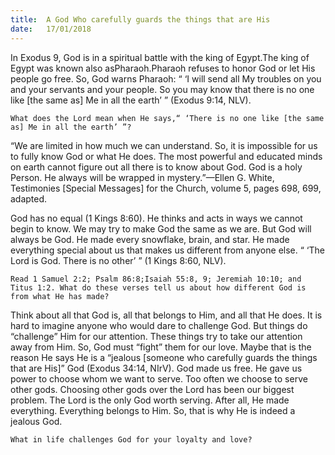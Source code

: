 ```yaml
---
title:  A God Who carefully guards the things that are His
date:   17/01/2018
---
```


In Exodus 9, God is in a spiritual battle with the king of Egypt.The king of Egypt was known also asPharaoh.Pharaoh refuses to honor God or let His people go free. So, God warns Pharaoh: “ ‘I will send all My troubles on you and your servants and your people. So you may know that there is no one like [the same as] Me in all the earth’ ” (Exodus 9:14, NLV). 

`What does the Lord mean when He says,“ ‘There is no one like [the same as] Me in all the earth’ ”?` 

“We are limited in how much we can understand. So, it is impossible for us to fully know God or what He does. The most powerful and educated minds on earth cannot figure out all there is to know about God. God is a holy Person. He always will be wrapped in mystery.”—Ellen G. White, Testimonies [Special Messages] for the Church, volume 5, pages 698, 699, adapted. 

God has no equal (1 Kings 8:60). He thinks and acts in ways we cannot begin to know. We may try to make God the same as we are. But God will always be God. He made every snowflake, brain, and star. He made everything special about us that makes us different from anyone else. “ ‘The Lord is God. There is no other’ ” (1 Kings 8:60, NLV). 

`Read 1 Samuel 2:2; Psalm 86:8;Isaiah 55:8, 9; Jeremiah 10:10; and Titus 1:2. What do these verses tell us about how different God is from what He has made?` 

Think about all that God is, all that belongs to Him, and all that He does. It is hard to imagine anyone who would dare to challenge God. But things do “challenge” Him for our attention. These things try to take our attention away from Him. So, God must “fight” them for our love. Maybe that is the reason He says He is a “jealous [someone who carefully guards the things that are His]” God (Exodus 34:14, NIrV). God made us free. He gave us power to choose whom we want to serve. Too often we choose to serve other gods. Choosing other gods over the Lord has been our biggest problem. The Lord is the only God worth serving. After all, He made everything. Everything belongs to Him. So, that is why He is indeed a jealous God. 

`What in life challenges God for your loyalty and love?`